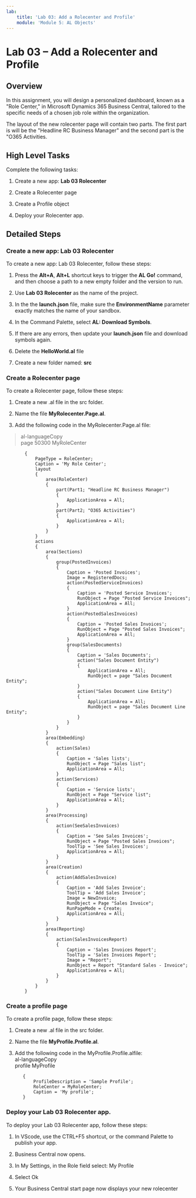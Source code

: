 ```yaml
---
lab:
    title: 'Lab 03: Add a Rolecenter and Profile'
    module: 'Module 5: AL Objects'
---
```

Lab 03 – Add a Rolecenter and Profile
=====================================

Overview
--------

In this assignment, you will design a personalized dashboard, known as a "Role
Center," in Microsoft Dynamics 365 Business Central, tailored to the specific
needs of a chosen job role within the organization.

The layout of the new rolecenter page will contain two parts. The first part is
will be the "Headline RC Business Manager" and the second part is the "O365
Activities.

High Level Tasks
----------------

Complete the following tasks:

1.  Create a new app: **Lab 03 Rolecenter**

2.  Create a Rolecenter page

3.  Create a Profile object

4.  Deploy your Rolecenter app.

Detailed Steps
--------------

### Create a new app: Lab 03 Rolecenter

To create a new app: Lab 03 Rolecenter, follow these steps:

1.  Press the **Alt+A**, **Alt+L** shortcut keys to trigger the **AL Go!**
    command, and then choose a path to a new empty folder and the version to
    run.

2.  Use **Lab 03 Rolecenter** as the name of the project.

3.  In the the **launch.json** file, make sure the **EnvironmentName** parameter
    exactly matches the name of your sandbox.

4.  In the Command Palette, select **AL: Download Symbols**.

5.  If there are any errors, then update your **launch.json** file and download
    symbols again.

6.  Delete the **HelloWorld.al** file

7.  Create a new folder named: **src**

### Create a Rolecenter page

To create a Rolecenter page, follow these steps:

1.  Create a new .al file in the src folder.

2.  Name the file **MyRolecenter.Page.al**.

3.  Add the following code in the MyRolecenter.Page.al file:

>   al-languageCopy  
>   page 50300 MyRoleCenter

           {
               PageType = RoleCenter;
               Caption = 'My Role Center';
               layout
               {
                   area(RoleCenter)
                   {
                       part(Part1; "Headline RC Business Manager")
                       {
                           ApplicationArea = All;
                       }
                       part(Part2; "O365 Activities")
                       {
                           ApplicationArea = All;
                       }
                   }
               }
               actions
               {
                   area(Sections)
                   {
                       group(PostedInvoices)
                       {
                           Caption = 'Posted Invoices';
                           Image = RegisteredDocs;
                           action(PostedServiceInvoices)
                           {
                               Caption = 'Posted Service Invoices';
                               RunObject = Page "Posted Service Invoices";
                               ApplicationArea = All;
                           }
                           action(PostedSalesInvoices)
                           {
                               Caption = 'Posted Sales Invoices';
                               RunObject = Page "Posted Sales Invoices";
                               ApplicationArea = All;
                           }
                           group(SalesDocuments)
                           {
                               Caption = 'Sales Documents';
                               action("Sales Document Entity")
                               {
                                   ApplicationArea = All;
                                   RunObject = page "Sales Document Entity";
                               }
                               action("Sales Document Line Entity")
                               {
                                   ApplicationArea = All;
                                   RunObject = page "Sales Document Line Entity";
                               }
                           }
                       }
                   }
                   area(Embedding)
                   {
                       action(Sales)
                       {
                           Caption = 'Sales lists';
                           RunObject = Page "Sales list";
                           ApplicationArea = All;
                       }
                       action(Services)
                       {
                           Caption = 'Service lists';
                           RunObject = Page "Service list";
                           ApplicationArea = All;
                       }
                   }
                   area(Processing)
                   {
                       action(SeeSalesInvoices)
                       {
                           Caption = 'See Sales Invoices';
                           RunObject = Page "Posted Sales Invoices";
                           ToolTip = 'See Sales Invoices';
                           ApplicationArea = All;
                       }
                   }
                   area(Creation)
                   {
                       action(AddSalesInvoice)
                       {
                           Caption = 'Add Sales Invoice';
                           ToolTip = 'Add Sales Invoice';
                           Image = NewInvoice;
                           RunObject = Page "Sales Invoice";
                           RunPageMode = Create;
                           ApplicationArea = All;
                       }
                   }
                   area(Reporting)
                   {
                       action(SalesInvoicesReport)
                       {
                           Caption = 'Sales Invoices Report';
                           ToolTip = 'Sales Invoices Report';
                           Image = "Report";
                           RunObject = Report "Standard Sales - Invoice";
                           ApplicationArea = All;
                       }
                   }
               }
           }

### Create a profile page

To create a profile page, follow these steps:

1.  Create a new .al file in the src folder.

2.  Name the file **MyProfile.Profile.al**.

3.  Add the following code in the MyProfile.Profile.alfile:  
    al-languageCopy  
    profile MyProfile

           {
               ProfileDescription = 'Sample Profile';
               RoleCenter = MyRoleCenter;
               Caption = 'My profile';
           }

### Deploy your Lab 03 Rolecenter app.

To deploy your Lab 03 Rolecenter app, follow these steps:

1.  In VScode, use the CTRL+F5 shortcut, or the command Palette to publish your
    app.

2.  Business Central now opens.

3.  In My Settings, in the Role field select: My Profile

4.  Select Ok

5.  Your Business Central start page now displays your new rolecenter
